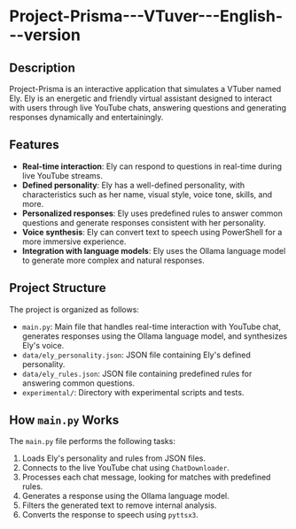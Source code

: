 # Project-Prisma---VTuver---English---version

## Description
Project-Prisma is an interactive application that simulates a VTuber named Ely. Ely is an energetic and friendly virtual assistant designed to interact with users through live YouTube chats, answering questions and generating responses dynamically and entertainingly.

## Features
- **Real-time interaction**: Ely can respond to questions in real-time during live YouTube streams.
- **Defined personality**: Ely has a well-defined personality, with characteristics such as her name, visual style, voice tone, skills, and more.
- **Personalized responses**: Ely uses predefined rules to answer common questions and generate responses consistent with her personality.
- **Voice synthesis**: Ely can convert text to speech using PowerShell for a more immersive experience.
- **Integration with language models**: Ely uses the Ollama language model to generate more complex and natural responses.

## Project Structure
The project is organized as follows:
- `main.py`: Main file that handles real-time interaction with YouTube chat, generates responses using the Ollama language model, and synthesizes Ely's voice.
- `data/ely_personality.json`: JSON file containing Ely's defined personality.
- `data/ely_rules.json`: JSON file containing predefined rules for answering common questions.
- `experimental/`: Directory with experimental scripts and tests.

## How `main.py` Works
The `main.py` file performs the following tasks:
1. Loads Ely's personality and rules from JSON files.
2. Connects to the live YouTube chat using `ChatDownloader`.
3. Processes each chat message, looking for matches with predefined rules.
4. Generates a response using the Ollama language model.
5. Filters the generated text to remove internal analysis.
6. Converts the response to speech using `pyttsx3`.